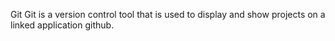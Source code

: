Git
Git is a version control tool that is used to display and show projects on a linked application github.